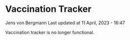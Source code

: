 Vaccination Tracker
================
Jens von Bergmann
Last updated at 11 April, 2023 - 16:47

Vaccination tracker is no longer functional.

